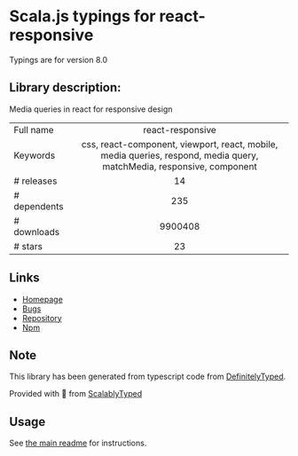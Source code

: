 
# Scala.js typings for react-responsive

Typings are for version 8.0

## Library description:
Media queries in react for responsive design

|                    |                 |
| ------------------ | :-------------: |
| Full name          | react-responsive |
| Keywords           | css, react-component, viewport, react, mobile, media queries, respond, media query, matchMedia, responsive, component |
| # releases         | 14 |
| # dependents       | 235 |
| # downloads        | 9900408 |
| # stars            | 23 |

## Links
- [Homepage](http://github.com/contra/react-responsive)
- [Bugs](https://github.com/contra/react-responsive/issues)
- [Repository](https://github.com/contra/react-responsive)
- [Npm](https://www.npmjs.com/package/react-responsive)
    


## Note
This library has been generated from typescript code from [DefinitelyTyped](https://definitelytyped.org).

Provided with :purple_heart: from [ScalablyTyped](https://github.com/oyvindberg/ScalablyTyped)

## Usage
See [the main readme](../../readme.md) for instructions.



